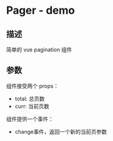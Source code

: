 # Pager - demo

## 描述
简单的 vue pagination 组件

## 参数
组件接受两个 props：

- total: 总页数
- curr: 当前页数

组件提供一个事件：

- change事件，返回一个新的当前页参数